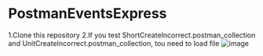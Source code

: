 # PostmanEventsExpress
1.Clone this repository
2.If you test ShortCreateIncorrect.postman_collection and UnitCreateIncorrect.postman_collection, tou need to load file 
![image](https://user-images.githubusercontent.com/70840510/114236224-faaad100-9989-11eb-90d9-08ad15750a91.png)
